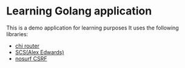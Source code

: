 # Learning Golang application

This is a demo application for learning purposes
It uses the following libraries:

- [chi router](https://github.com/go-chi/chi)
- [SCS(Alex Edwards)](https://github.com/alexedwards/scs)
- [nosurf CSRF](https://github.com/justinas/nosurf)